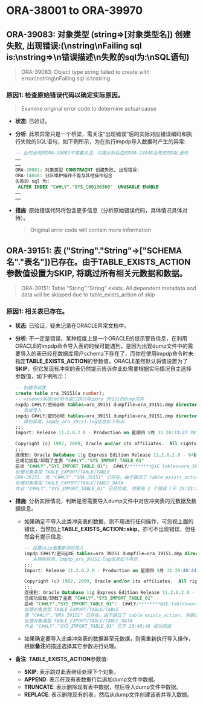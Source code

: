 # ORA-38001 to ORA-39970

## ORA-39083: 对象类型 (string=>[对象类型名]) 创建失败, 出现错误:(\nstring\nFailing sql is:\nstring=>\n错误描述\n失败的sql为:\nSQL语句)

> ORA-39083: Object type string failed to create with error:\nstring\nFailing sql is:\nstring

### 原因1: 检查原始错误代码以确定实际原因。

> Examine original error code to determine actual cause

* **状态**: 已验证。
* **分析**: 此项异常只是一个桥梁，需关注“出现错误”后的实际对应错误编码和执行失败的SQL语句，如下例所示，为在执行impdp导入数据时产生的异常: 

  ```sql
  -- 此时出现的ORA-39083不需要关注，只需分析后边的ORA-14048及失败的SQL语句
  ……
  ……
  ORA-39083: 对象类型 CONSTRAINT 创建失败, 出现错误:
  ORA-14048: 分区维护操作不能与其他操作组合
  失败的 sql 为:
   ALTER INDEX "C##LY"."SYS_C00136360"  UNUSABLE ENABLE
  ……
  ……
  ```

* **措施**: 原始错误代码将包含更多信息（分析原始错误代码，具体情况具体对待）。

  > Original error code will contain more information

## ORA-39151: 表 ("String"."String"=>["SCHEMA名"."表名"])已存在。由于TABLE_EXISTS_ACTION参数值设置为SKIP, 将跳过所有相关元数据和数据。

> ORA-39151: Table "String"."String" exists. All dependent metadata and data will be skipped due to table_exists_action of skip

### 原因1: 相关表已存在。

* **状态**: 已验证，疑未记录在ORACLE异常文档中。
* **分析**: 不一定是错误，某种程度上是一个ORACLE的提示警告信息，在利用ORACLE的impdp命令导入表的时候可能遇到，是因为出现dump文件中的需要导入的表已经在数据库用户schema下存在了，而你在使用impdp命令时未指定**TABLE_EXISTS_ACTION**的参数值，ORACLE虽然默认将值设置为了**SKIP**，但它发现有冲突的表仍然提示告诉你此处需要根据实际情况自主选择参数值，如下例所示：

  ```sql
  -- 创建测试表
  create table ora_39151(a number);
  -- windows系统cmd命令窗口执行导出ora_39151的dump文件
  expdp C##LY/密码@XE tables=ora_39151 dumpfile=ora_39151.dmp directory=data_pump_dir logfile=expdp_ora_39151.log
  -- 测试导入
  impdp C##LY/密码@XE tables=ora_39151 dumpfile=ora_39151.dmp directory=data_pump_dir logfile=impdp_ora_39151.log
  -- 得到异常，impdp_ora_39151.log信息如下所示
  ;;; 
  Import: Release 11.2.0.2.0 - Production on 星期四 8月 31 20:33:27 2017

  Copyright (c) 1982, 2009, Oracle and/or its affiliates.  All rights reserved.
  ;;; 
  连接到: Oracle Database 11g Express Edition Release 11.2.0.2.0 - 64bit Production
  已成功加载/卸载了主表 "C##LY"."SYS_IMPORT_TABLE_01" 
  启动 "C##LY"."SYS_IMPORT_TABLE_01":  C##LY/********@XE tables=ora_39151 dumpfile=ora_39151.dmp directory=data_pump_dir logfile=impdp_ora_39151.log; 
  处理对象类型 TABLE_EXPORT/TABLE/TABLE
  ORA-39151: 表 "C##LY"."ORA_39151" 已存在。由于跳过了 table_exists_action, 将跳过所有相关元数据和数据。
  处理对象类型 TABLE_EXPORT/TABLE/TABLE_DATA
  作业 "C##LY"."SYS_IMPORT_TABLE_01" 已经完成, 但是有 1 个错误 (于 20:33:31 完成)
  ```

* **措施**: 分析实际情况，判断是否需要导入dump文件中对应冲突表的元数据及数据信息。
  - 如果确定不导入此类冲突表的数据，则不用进行任何操作，可忽视上面的错误，当然加上**TABLE_EXISTS_ACTION=skip**，亦可不出现错误，但任然会有提示信息: 

    ```sql
    -- 设置skip值重新测试导入
    impdp C##LY/密码@XE tables=ora_39151 dumpfile=ora_39151.dmp directory=data_pump_dir logfile=impdp_ora_39151.log
    -- 未得到异常，impdp_ora_39151.log信息如下所示
    ;;; 
    Import: Release 11.2.0.2.0 - Production on 星期四 8月 31 20:40:44 2017

    Copyright (c) 1982, 2009, Oracle and/or its affiliates.  All rights reserved.
    ;;; 
    连接到: Oracle Database 11g Express Edition Release 11.2.0.2.0 - 64bit Production
    已成功加载/卸载了主表 "C##LY"."SYS_IMPORT_TABLE_01" 
    启动 "C##LY"."SYS_IMPORT_TABLE_01":  C##LY/********@XE tables=ora_39151 dumpfile=ora_39151.dmp directory=data_pump_dir logfile=impdp_ora_39151.log table_exists_action=skip 
    处理对象类型 TABLE_EXPORT/TABLE/TABLE
    表 "C##LY"."ORA_39151" 已存在。由于跳过了 table_exists_action, 将跳过所有相关元数据和数据。
    处理对象类型 TABLE_EXPORT/TABLE/TABLE_DATA
    作业 "C##LY"."SYS_IMPORT_TABLE_01" 已于 20:40:46 成功完成
    ```

  - 如果确定要导入此类冲突表的数据甚至元数据，则需重新执行导入操作，根据**备注**的描述选择其它参数进行处理。

* **备注**: **TABLE_EXISTS_ACTION**参数值: 
  - **SKIP**: 表示跳过此表继续处理下个对象。
  - **APPEND**: 表示在现有表数据行后追加dump文件中数据。
  - **TRUNCATE**: 表示删除现有表中数据，然后导入dump文件中数据。
  - **REPLACE**: 表示删除现有的表，然后从dump文件创建该表并导入数据。
